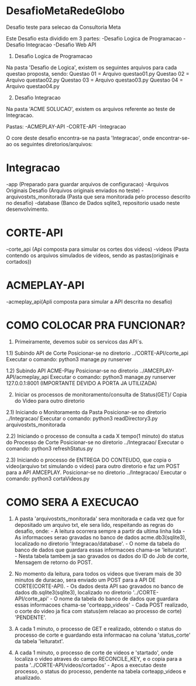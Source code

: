 # DesafioMetaRedeGlobo
Desafio teste para selecao da Consultoria Meta

Este Desafio esta dividido em 3 partes:
  -Desafio Logica de Programacao
  -Desafio Integracao
  -Desafio Web API

1) Desafio Logica de Programacao

Na pasta 'Desafio de Logica', existem os seguintes arquivos para cada questao proposta, sendo:
Questao 01 = Arquivo questao01.py
Questao 02 = Arquivo questao02.py
Questao 03 = Arquivo questao03.py
Questao 04 = Arquivo questao04.py

2) Desafio Integracao

Na pasta 'ACME SOLUCAO', existem os arquivos referente ao teste de Integracao.

Pastas:
  -ACMEPLAY-API
  -CORTE-API
  -Integracao
  
  O core deste desafio encontra-se na pasta 'Integracao', onde encontrar-se-ao os seguintes diretorios/arquivos:
  # Integracao
  
  -app (Preparado para guardar arquivos de configuracao)
  -Arquivos Originais Desafio (Arquivos originais enviados no teste)
  -arquivostxts_monitorada (Pasta que sera monitorada pelo processo descrito no desafio)
  -database (Banco de Dados sqlite3, repositorio usado neste desenvolvimento.
  
  # CORTE-API
  
  -corte_api (Api composta para simular os cortes dos videos)
  -videos (Pasta contendo os arquivos simulados de videos, sendo as pastas(originais e cortados))
  
  # ACMEPLAY-API
  
  -acmeplay_api(Apli composta para simular a API descrita no desafio)
  
  # COMO COLOCAR PRA FUNCIONAR?
  
  1) Primeiramente, devemos subir os servicos das API`s.
  
  1.1) Subindo API de Corte
  Posicionar-se no diretorio ../CORTE-API/corte_api
  Executar o comando: python3 manage.py runserver
  
  1.2) Subindo API ACME-Play
  Posicionar-se no diretorio ../AMCEPLAY-API/acmeplay_api
  Executar o comando: python3 manage.py runserver 127.0.0.1:8001 (IMPORTANTE DEVIDO A PORTA JA UTILIZADA)
  
  2) Iniciar os processos de monitoramento/consulta de Status(GET)/ Copia do Video para outro diretorio
  
  2.1) Iniciando o Monitoramento da Pasta
  Posicionar-se no diretorio ../Integracao/
  Executar o comando: python3 readDirectory3.py arquivostxts_monitorada
  
  2.2) Iniciando o processo de consulta a cada X tempo(1 minuto) do status do Processo de Corte
  Posicionar-se no diretorio ../Integracao/
  Executar o comando: python3 refreshStatus.py 
  
  2.3) Iniciando o processo de ENTREGA DO CONTEUDO, que copia o video(arquivo txt simulando o video) para outro diretorio e faz um POST para a API AMCEPLAY.
  Posicionar-se no diretorio ../Integracao/
  Executar o comando: python3 cortaVideos.py 

  # COMO SERA A EXECUCAO
  1) A pasta 'arquivostxts_monitorada' sera monitorada e cada vez que for depositado um arquivo txt, ele sera lido, respeitando as regras do desafio, onde:
    - A leitura ocorrera sempre a partir da ultima linha lida
    - As informacoes serao gravadas no banco de dados acme.db3(sqlite3), localizado no diretorio 'Integracao/database'.
    - O nome da tabela do banco de dados que guardara essas informacoes chama-se 'leituratxt'.
    - Nesta tabela tambem ja sao gravados os dados do ID do Job de corte, Mensagem de retorno do POST. 
    
  2) No momento da leitura, para todos os videos que tiveram mais de 30 minutos de duracao, sera enviado um POST para a API DE CORTE(CORTE-API). 
    - Os dados desta API sao gravados no banco de dados db.sqlite3(sqlite3), localizado no diretorio '../CORTE-API/corte_api'
    - O nome da tabela do banco de dados que guardara essas informacoes chama-se 'corteapp_videos'
    - Cada POST realizado, o corte do video ja fica com status(em relacao ao processo de corte) 'PENDENTE'.
    
  3) A cada 1 minuto, o processo de GET e realizado, obtendo o status do processo de corte e guardando esta informacao na coluna 'status_corte' da tabela 'leituratxt'.
  
  4) A cada 1 minuto, o processo de corte de videos e 'startado', onde localiza o video atraves do campo RECONCILE_KEY, e o copia para a pasta '../CORTE-API/videos/cortados'
    - Apos a executao deste processo, o status do processo, pendente na tabela corteapp_videos e atualizado.
   

  
